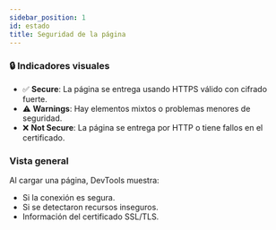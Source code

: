 ```yaml
---
sidebar_position: 1
id: estado
title: Seguridad de la página
---
```


### 🔒 Indicadores visuales

- ✅ **Secure**: La página se entrega usando HTTPS válido con cifrado fuerte.
- ⚠️ **Warnings**: Hay elementos mixtos o problemas menores de seguridad.
- ❌ **Not Secure**: La página se entrega por HTTP o tiene fallos en el certificado.

### Vista general

Al cargar una página, DevTools muestra:

- Si la conexión es segura.
- Si se detectaron recursos inseguros.
- Información del certificado SSL/TLS.
